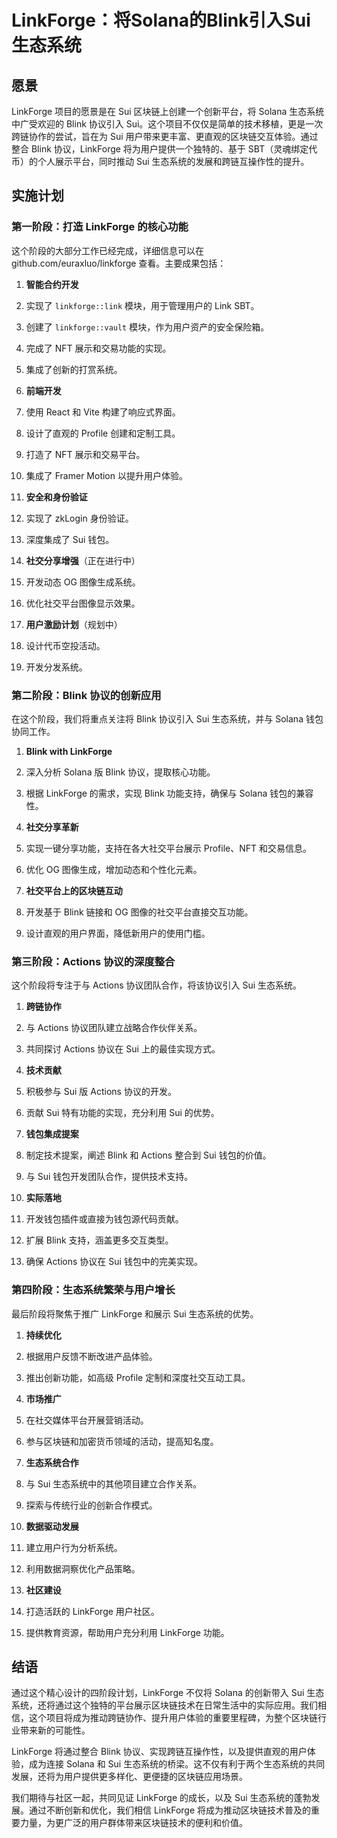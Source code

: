 # LinkForge：将Solana的Blink引入Sui生态系统

## 愿景

LinkForge 项目的愿景是在 Sui 区块链上创建一个创新平台，将 Solana 生态系统中广受欢迎的 Blink 协议引入 Sui。这个项目不仅仅是简单的技术移植，更是一次跨链协作的尝试，旨在为 Sui 用户带来更丰富、更直观的区块链交互体验。通过整合 Blink 协议，LinkForge 将为用户提供一个独特的、基于 SBT（灵魂绑定代币）的个人展示平台，同时推动 Sui 生态系统的发展和跨链互操作性的提升。

## 实施计划

### 第一阶段：打造 LinkForge 的核心功能

这个阶段的大部分工作已经完成，详细信息可以在 github.com/euraxluo/linkforge 查看。主要成果包括：

1. **智能合约开发**

1. 实现了 `linkforge::link` 模块，用于管理用户的 Link SBT。
2. 创建了 `linkforge::vault` 模块，作为用户资产的安全保险箱。
3. 完成了 NFT 展示和交易功能的实现。
4. 集成了创新的打赏系统。



2. **前端开发**

1. 使用 React 和 Vite 构建了响应式界面。
2. 设计了直观的 Profile 创建和定制工具。
3. 打造了 NFT 展示和交易平台。
4. 集成了 Framer Motion 以提升用户体验。



3. **安全和身份验证**

1. 实现了 zkLogin 身份验证。
2. 深度集成了 Sui 钱包。



4. **社交分享增强**（正在进行中）

1. 开发动态 OG 图像生成系统。
2. 优化社交平台图像显示效果。



5. **用户激励计划**（规划中）

1. 设计代币空投活动。
2. 开发分发系统。





### 第二阶段：Blink 协议的创新应用

在这个阶段，我们将重点关注将 Blink 协议引入 Sui 生态系统，并与 Solana 钱包协同工作。

1. **Blink with LinkForge**

1. 深入分析 Solana 版 Blink 协议，提取核心功能。
2. 根据 LinkForge 的需求，实现 Blink 功能支持，确保与 Solana 钱包的兼容性。



2. **社交分享革新**

1. 实现一键分享功能，支持在各大社交平台展示 Profile、NFT 和交易信息。
2. 优化 OG 图像生成，增加动态和个性化元素。



3. **社交平台上的区块链互动**

1. 开发基于 Blink 链接和 OG 图像的社交平台直接交互功能。
2. 设计直观的用户界面，降低新用户的使用门槛。





### 第三阶段：Actions 协议的深度整合

这个阶段将专注于与 Actions 协议团队合作，将该协议引入 Sui 生态系统。

1. **跨链协作**

1. 与 Actions 协议团队建立战略合作伙伴关系。
2. 共同探讨 Actions 协议在 Sui 上的最佳实现方式。



2. **技术贡献**

1. 积极参与 Sui 版 Actions 协议的开发。
2. 贡献 Sui 特有功能的实现，充分利用 Sui 的优势。



3. **钱包集成提案**

1. 制定技术提案，阐述 Blink 和 Actions 整合到 Sui 钱包的价值。
2. 与 Sui 钱包开发团队合作，提供技术支持。



4. **实际落地**

1. 开发钱包插件或直接为钱包源代码贡献。
2. 扩展 Blink 支持，涵盖更多交互类型。
3. 确保 Actions 协议在 Sui 钱包中的完美实现。





### 第四阶段：生态系统繁荣与用户增长

最后阶段将聚焦于推广 LinkForge 和展示 Sui 生态系统的优势。

1. **持续优化**

1. 根据用户反馈不断改进产品体验。
2. 推出创新功能，如高级 Profile 定制和深度社交互动工具。



2. **市场推广**

1. 在社交媒体平台开展营销活动。
2. 参与区块链和加密货币领域的活动，提高知名度。



3. **生态系统合作**

1. 与 Sui 生态系统中的其他项目建立合作关系。
2. 探索与传统行业的创新合作模式。



4. **数据驱动发展**

1. 建立用户行为分析系统。
2. 利用数据洞察优化产品策略。



5. **社区建设**

1. 打造活跃的 LinkForge 用户社区。
2. 提供教育资源，帮助用户充分利用 LinkForge 功能。



## 结语

通过这个精心设计的四阶段计划，LinkForge 不仅将 Solana 的创新带入 Sui 生态系统，还将通过这个独特的平台展示区块链技术在日常生活中的实际应用。我们相信，这个项目将成为推动跨链协作、提升用户体验的重要里程碑，为整个区块链行业带来新的可能性。

LinkForge 将通过整合 Blink 协议、实现跨链互操作性，以及提供直观的用户体验，成为连接 Solana 和 Sui 生态系统的桥梁。这不仅有利于两个生态系统的共同发展，还将为用户提供更多样化、更便捷的区块链应用场景。

我们期待与社区一起，共同见证 LinkForge 的成长，以及 Sui 生态系统的蓬勃发展。通过不断创新和优化，我们相信 LinkForge 将成为推动区块链技术普及的重要力量，为更广泛的用户群体带来区块链技术的便利和价值。

